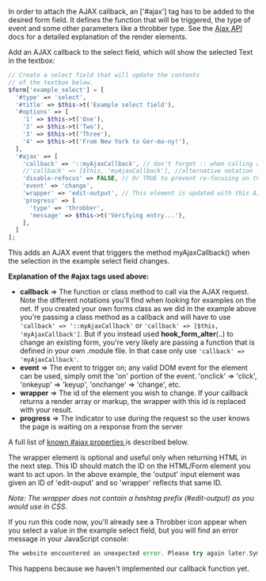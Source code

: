 In order to attach the AJAX callback, an \['#ajax'\] tag has to be added to the desired form field. It defines the function that will be triggered, the type of event and some other parameters like a throbber type. See the [Ajax API](https://api.drupal.org/api/drupal/core%21core.api.php/group/ajax) docs for a detailed explanation of the render elements.

Add an AJAX callback to the select field, which will show the selected Text in the textbox:

```php
// Create a select field that will update the contents
// of the textbox below.
$form['example_select'] = [
  '#type' => 'select',
  '#title' => $this->t('Example select field'),
  '#options' => [
    '1' => $this->t('One'),
    '2' => $this->t('Two'),
    '3' => $this->t('Three'),
    '4' => $this->t('From New York to Ger-ma-ny!'),
  ],
  '#ajax' => [
    'callback' => '::myAjaxCallback', // don't forget :: when calling a class method.
    //'callback' => [$this, 'myAjaxCallback'], //alternative notation
    'disable-refocus' => FALSE, // Or TRUE to prevent re-focusing on the triggering element.
    'event' => 'change',
    'wrapper' => 'edit-output', // This element is updated with this AJAX callback.
    'progress' => [
      'type' => 'throbber',
      'message' => $this->t('Verifying entry...'),
    ],
  ]
];
```

This adds an AJAX event that triggers the method myAjaxCallback() when the selection in the example select field changes.

**Explanation of the #ajax tags used above:**

* **callback** \=> The function or class method to call via the AJAX request. Note the different notations you'll find when looking for examples on the net. If you created your own forms class as we did in the example above you're passing a class method as a callback and will have to use `'callback' => '::myAjaxCallback'` or `'callback' => [$this, 'myAjaxCallback']`. But if you instead used **hook\_form\_alter**(..) to change an existing form, you're very likely are passing a function that is defined in your own .module file. In that case only use `'callback' => 'myAjaxCallback'`.
* **event** \=> The event to trigger on; any valid DOM event for the element can be used, simply omit the 'on' portion of the event. 'onclick' => 'click', 'onkeyup' => 'keyup', 'onchange' => 'change', etc.
* **wrapper** \=> The id of the element you wish to change. If your callback returns a render array or markup, the wrapper with this id is replaced with your result.
* **progress** \=> The indicator to use during the request so the user knows the page is waiting on a response from the server

A full list of [known #ajax properties ](#ajax%5Fproperties%5Flist)is described below.

The wrapper element is optional and useful only when returning HTML in the next step. This ID should match the ID on the HTML/Form element you want to act upon. In the above example, the 'output' input element was given an ID of 'edit-ouput' and so 'wrapper' reflects that same ID.

_Note: The wrapper does not contain a hashtag prefix (#edit-output) as you would use in CSS._ 

If you run this code now, you'll already see a Throbber icon appear when you select a value in the example select field, but you will find an error message in your JavaScript console: 

```php
The website encountered an unexpected error. Please try again later.Symfony\Component\HttpKernel\Exception\HttpException: The specified #ajax callback is empty or not callable. in Drupal\Core\Form\FormAjaxResponseBuilder->buildResponse() (line 67 of core/lib/Drupal/Core/Form/FormAjaxResponseBuilder.php)
```

This happens because we haven't implemented our callback function yet.